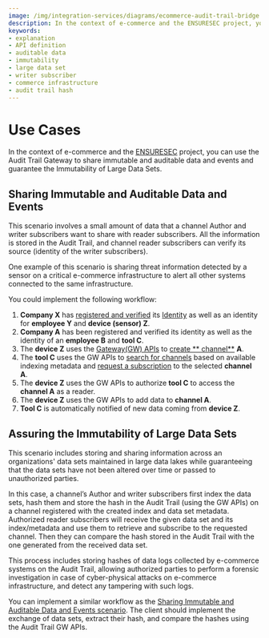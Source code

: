 ```yaml
---
image: /img/integration-services/diagrams/ecommerce-audit-trail-bridge.jpeg
description: In the context of e-commerce and the ENSURESEC project, you can use the Audit Trail Gateway to share immutable and auditable data and events and guarantee the Immutability of Large Data Sets.
keywords:
- explanation
- API definition
- auditable data
- immutability
- large data set
- writer subscriber
- commerce infrastructure
- audit trail hash
---
```


# Use Cases

In the context of e-commerce and the [ENSURESEC](https://www.ensuresec.eu/) project, you can use the Audit Trail Gateway
to share immutable and auditable data and events and guarantee the Immutability of Large Data Sets.

## Sharing Immutable and Auditable Data and Events

This scenario involves a small amount of data that a channel Author and writer subscribers want to share with 
reader subscribers. All the information is stored in the Audit Trail, and channel reader subscribers can verify its
source (identity of the writer subscribers).

One example of this scenario is sharing threat information detected by a sensor on a critical e-commerce
infrastructure to alert all other systems connected to the same infrastructure.

You could implement the following workflow:

1. **Company X** has [registered and verified](../SSI-bridge/API-definition) its [Identity](../../identity.md) as
   well as an identity for **employee Y** and **device (sensor) Z**.
2. **Company A** has been registered and verified its identity as well as the identity of an **employee B** and **tool
   C**.
3. The **device Z** uses the [Gateway(GW) APIs](API-definition.md) to [create **
   channel**](API-definition.md#channel-service) **A**.
4. The **tool C** uses the GW APIs to [search for channels](API-definition.md#channel-info-service) based on available
   indexing metadata and [request a subscription](API-definition.md#subscription-service) to the selected **channel A**.
5. The **device Z** uses the GW APIs to authorize **tool C** to access the **channel A** as a reader.
6. The **device Z** uses the GW APIs to add data to **channel A**.
7. **Tool C** is automatically notified of new data coming from **device Z**.

## Assuring the Immutability of Large Data Sets

This scenario includes storing and sharing information across an organizations' data sets maintained in large data lakes while
guaranteeing that the data sets have not been altered over time or passed to unauthorized parties.

In this case, a channel’s Author and writer subscribers first index the data sets, hash them and store the hash in the
Audit Trail (using the GW APIs) on a channel registered with the created index and data set metadata. Authorized reader
subscribers will receive the given data set and its index/metadata and use them to retrieve and subscribe to the
requested channel. Then they can compare the hash stored in the Audit Trail with the one generated from the received
data set.

This process includes storing hashes of data logs collected by e-commerce systems on the Audit Trail, allowing
authorized parties to perform a forensic investigation in case of cyber-physical attacks on e-commerce infrastructure,
and detect any tampering with such logs.

You can implement a similar workflow as
the [Sharing Immutable and Auditable Data and Events scenario](#sharing-immutable-and-auditable-data-and-events). The
client should implement the exchange of data sets, extract their hash, and compare the hashes using the Audit Trail GW
APIs.
